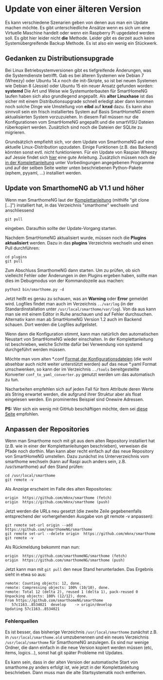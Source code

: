 # Update von einer älteren Version

Es kann verschiedene Szenarien geben von denen aus man ein Update machen möchte. Es gibt unterschiedliche Ansätze wenn es sich um eine Virtuelle Maschine handelt oder wenn ein Raspberry Pi upgedated werden soll. Es gibt hier leider nicht **die** Methode. Leider gibt es derzeit auch keine Systemübergreifende Backup Methode. Es ist also ein wenig ein Stückwerk.


## Gedanken zu Distributionsupgrade

Bei Linux Betriebsystemversionen gibt es tiefgreifende Änderungen, was die Systemdienste betrifft. Gab es bei älteren Systemen wie Debian 7 (Wheezy) oder Ubuntu 14.x noch die init-Skripte, so ist bei neuen Systemen wie Debian 8 (Jessie) oder Ubuntu 15 ein neuer Ansatz gefunden worden: **systemd**
Die Art und Weise wie Systemunterbauten für SmartHomeNG laufen haben sich also grundlegend angepaßt. Als __alter Linuxhase__ ist das sicher mit einem Distributionsupgrade schnell erledigt aber dann kommen noch solche Dinge wie Umstellung von **eibd** auf **knxd** dazu.
Es kann also sinnvoll sein ein frisch installiertes System auf Basis SmartHomeNG einem aktualisierten System vorzuzuiehen. In diesem Fall müssen nur die Konfigurationen vom SmartHomeNG angepaßt und die smartVISU Dateien rüberkopiert werden. Zusätzlich sind noch die Dateien der SQLite zu migrieren.

Grundsätzlich empfiehlt sich, vor dem Update von SmarthomeNG auf eine aktuelle Linux-Distribution upzudaten. Einige Funktionen (z.B. das Backend) könnten sonst evtl. nicht funktionieren. Für ein Update von Raspian Wheezy auf Jessie findet sich [hier](https://www.elektronik-kompendium.de/sites/raspberry-pi/2005051.htm) eine gute Anleitung. Zusätzlich müssen noch die [in der Komplettanleitung](https://github.com/smarthomeNG/smarthome/wiki/Komplettanleitung#smarthomeng-installieren) unter Vorbedingungen angegebenen Programme und auf der selben Seite weiter unten beschriebenen Python-Pakete (ephem, pyyaml, ...) installiert werden.

## Update von SmarthomeNG ab V1.1 und höher

Wenn man SmarthomeNG laut der [Komplettanleitung](https://github.com/smarthomeNG/smarthome/wiki/Komplettanleitung) (mithilfe "git clone [...]") installiert hat, in das Verzeichnis "smarthome" wechseln und anschliessend

```
git pull
```

eingeben. Daraufhin sollte der Update-Vorgang starten. 

Nachdem SmartHomeNG aktualisiert wurde, müssen noch die **Plugins aktualisiert** werden. 
Dazu in das **plugins** Verzeichnis wechseln und einen Pull durchführen:

```
cd plugins
git pull
```



Zum Abschluss SmarthomeNG dann starten. Um zu prüfen, ob sich vielleicht Fehler oder Änderungen in den Plugins ergeben haben, sollte man dies im Debugmodus von der Kommandozeile aus machen:

```
python3 bin/smarthome.py -d
```

Jetzt heißt es genau zu schauen, was an **Warning** oder **Error** gemeldet wird. Logfiles findet man auch im Verzeichnis  ``../var/log`` (in der Standardinstallation unter ``/usr/local/smarthome/var/log``). Von da aus kann man sie mit einem Editor in Ruhe anschauen und auf Fehler durchsuchen.
Alternativ kann man ab SmartHomeNG Version 1.2 auch im Backend schauen. Dort werden die Logfiles aufgelistet.

Wenn dann die Konfiguration stimmt, kann man natürlich den automatischen Neustart von SmartHomeNG wieder einschalten. In der Komplettanleitung ist beschrieben, welche Schritte dafür bei Verwendung von systemd durchgeführt werden müssen.

Möchte man vom alten *.conf [Format der Konfigurationsdateien](https://github.com/smarthomeNG/smarthome/wiki/Configuration-Files) (die wohl absehbar auch nicht weiter unterstützt werden) auf das neue *.yaml Format umschwenken, so kann der im Verzeichnis ``../tools`` bereitgestellte Konverter ``conf_to_yaml_converter.py`` genutzt werden um das automatisch zu tun.

Nacharbeiten empfehlen sich auf jeden Fall für Item Attribute deren Werte als String erwartet werden, die aufgrund ihrer Struktur aber als float eingelesen werden. Ein prominentes Beispiel sind Onewire Adressen.

**PS:**
Wer sich ein wenig mit GitHub beschäftigen möchte, dem sei [diese Seite](https://rogerdudler.github.io/git-guide/index.de.html) empfohlen.

## Anpassen der Repositories

Wenn man Smarthome noch mit git aus dem alten Repository installiert hat (z.B. wie in einer der Komplettanleitungen beschrieben), verweisen die Pfade noch dorthin. Man kann aber recht einfach auf das neue Repository von SmartHomeNG umstellen. Dazu zunächst ins Unterverzeichnis vom smarthome wechseln (kann auf Raspi auch anders sein, z.B. /usr/smarthome) auf den Stand prüfen:

```
cd /usr/local/smarthome
git remote -v
```
Als Anzeige erscheint im Falle des alten Repositories:

```
origin  https://github.com/mknx/smarthome (fetch)
origin  https://github.com/mknx/smarthome (push)
```

Jetzt werden die URLs neu gesetzt (die zweite Zeile gegebenenfalls entsprechend der vorhergehenden Ausgabe von git remote -v anpassen):

```
git remote set-url origin --add https://github.com/smarthomeNG/smarthome
git remote set-url --delete origin  https://github.com/mknx/smarthome
git remote -v
```

Als Rückmeldung bekommt man nun:

```
origin  https://github.com/smarthomeNG/smarthome (fetch)
origin  https://github.com/smarthomeNG/smarthome (push)
```
Jetzt kann man mit `git pull` den neue Stand herunterladen. Das Ergebnis sieht in etwa so aus:

```
remote: Counting objects: 12, done.
remote: Compressing objects: 100% (10/10), done.
remote: Total 12 (delta 2), reused 1 (delta 1), pack-reused 0
Unpacking objects: 100% (12/12), done.
From https://github.com/smarthomeNG/smarthome
   57c1163..8534021  develop    -> origin/develop
Updating 57c1163..8534021
```

### Fehlerquellen

Es ist besser, das bisherige Verzeichnis ``/usr/local/smarthome`` zunächst z.B. in ``/usr/local/smarthome.old`` umzubenennen und ein neues Verzeichnis ``/usr/local/smarthome`` für SmarthomeNG anzulegen. Es sind nur wenige Ordner, die dann einfach in die neue Version kopiert werden müssen (etc, items, logics...), sonst hat git später Probleme mit Updates.

Es kann sein, dass in der alten Version der automatische Start von smarthome.py anders erfolgt ist, wie jetzt in der Komplettanleitung beschrieben. Dann muss man die alte Startsystematik noch entfernen.